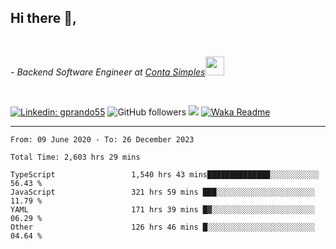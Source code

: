 <h2>Hi there  👋,</h2> </br>

<p><em>- Backend Software Engineer at <a href="https://contasimples.com">Conta Simples</a><img src="https://media.giphy.com/media/WUlplcMpOCEmTGBtBW/giphy.gif" width="30"> 
</em></p></br>


[![Linkedin: gprando55](https://img.shields.io/badge/-gprando55-blue?style=flat-square&logo=Linkedin&logoColor=white&link=https://www.linkedin.com/in/prandogabriel/)](https://www.linkedin.com/in/prandogabriel)
![GitHub followers](https://img.shields.io/github/followers/prandogabriel?label=Follow&style=social)
![](https://visitor-badge.glitch.me/badge?page_id=prandogabriel.prandogabriel)
[![Waka Readme](https://github.com/prandogabriel/prandogabriel/actions/workflows/update-stats.yml.yml/badge.svg)](https://github.com/prandogabriel/prandogabriel/actions/workflows/update-stats.yml.yml)

---

<!--START_SECTION:waka-->

```golang
From: 09 June 2020 - To: 26 December 2023

Total Time: 2,603 hrs 29 mins

TypeScript                 1,540 hrs 43 mins██████████████░░░░░░░░░░░   56.43 %
JavaScript                 321 hrs 59 mins ███░░░░░░░░░░░░░░░░░░░░░░   11.79 %
YAML                       171 hrs 39 mins █▓░░░░░░░░░░░░░░░░░░░░░░░   06.29 %
Other                      126 hrs 46 mins █░░░░░░░░░░░░░░░░░░░░░░░░   04.64 %
```

<!--END_SECTION:waka-->
